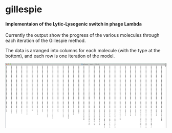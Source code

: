 # gillespie
#### Implementaion of the Lytic-Lysogenic switch in phage Lambda

Currently the output show the progress of the various molecules through each iteration of the Gillespie method.

The data is arranged into columns for each molecule (with the type at the bottom), and each row is one iteration of the model.

![Alt text](example-output.png?raw=true "Title")
